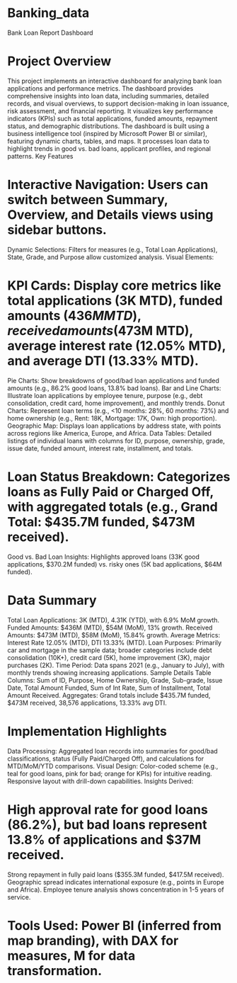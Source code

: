 # Banking_data


Bank Loan Report Dashboard
# Project Overview
This project implements an interactive dashboard for analyzing bank loan applications and performance metrics. The dashboard provides comprehensive insights into loan data, including summaries, detailed records, and visual overviews, to support decision-making in loan issuance, risk assessment, and financial reporting. It visualizes key performance indicators (KPIs) such as total applications, funded amounts, repayment status, and demographic distributions.
The dashboard is built using a business intelligence tool (inspired by Microsoft Power BI or similar), featuring dynamic charts, tables, and maps. It processes loan data to highlight trends in good vs. bad loans, applicant profiles, and regional patterns.
Key Features

# Interactive Navigation: Users can switch between Summary, Overview, and Details views using sidebar buttons.
Dynamic Selections: Filters for measures (e.g., Total Loan Applications), State, Grade, and Purpose allow customized analysis.
Visual Elements:

# KPI Cards: Display core metrics like total applications (3K MTD), funded amounts ($436M MTD), received amounts ($473M MTD), average interest rate (12.05% MTD), and average DTI (13.33% MTD).
Pie Charts: Show breakdowns of good/bad loan applications and funded amounts (e.g., 86.2% good loans, 13.8% bad loans).
Bar and Line Charts: Illustrate loan applications by employee tenure, purpose (e.g., debt consolidation, credit card, home improvement), and monthly trends.
Donut Charts: Represent loan terms (e.g., <10 months: 28%, 60 months: 73%) and home ownership (e.g., Rent: 18K, Mortgage: 17K, Own: high proportion).
Geographic Map: Displays loan applications by address state, with points across regions like America, Europe, and Africa.
Data Tables: Detailed listings of individual loans with columns for ID, purpose, ownership, grade, issue date, funded amount, interest rate, installment, and totals.


# Loan Status Breakdown: Categorizes loans as Fully Paid or Charged Off, with aggregated totals (e.g., Grand Total: $435.7M funded, $473M received).
Good vs. Bad Loan Insights: Highlights approved loans (33K good applications, $370.2M funded) vs. risky ones (5K bad applications, $64M funded).

# Data Summary

Total Loan Applications: 3K (MTD), 4.31K (YTD), with 6.9% MoM growth.
Funded Amounts: $436M (MTD), $54M (MoM), 13% growth.
Received Amounts: $473M (MTD), $58M (MoM), 15.84% growth.
Average Metrics: Interest Rate 12.05% (MTD), DTI 13.33% (MTD).
Loan Purposes: Primarily car and mortgage in the sample data; broader categories include debt consolidation (10K+), credit card (5K), home improvement (3K), major purchases (2K).
Time Period: Data spans 2021 (e.g., January to July), with monthly trends showing increasing applications.
Sample Details Table Columns: Sum of ID, Purpose, Home Ownership, Grade, Sub-grade, Issue Date, Total Amount Funded, Sum of Int Rate, Sum of Installment, Total Amount Received.
Aggregates: Grand totals include $435.7M funded, $473M received, 38,576 applications, 13.33% avg DTI.

# Implementation Highlights

Data Processing: Aggregated loan records into summaries for good/bad classifications, status (Fully Paid/Charged Off), and calculations for MTD/MoM/YTD comparisons.
Visual Design: Color-coded scheme (e.g., teal for good loans, pink for bad; orange for KPIs) for intuitive reading. Responsive layout with drill-down capabilities.
Insights Derived:

# High approval rate for good loans (86.2%), but bad loans represent 13.8% of applications and $37M received.
Strong repayment in fully paid loans ($355.3M funded, $417.5M received).
Geographic spread indicates international exposure (e.g., points in Europe and Africa).
Employee tenure analysis shows concentration in 1-5 years of service.


# Tools Used: Power BI (inferred from map branding), with DAX for measures, M for data transformation.
